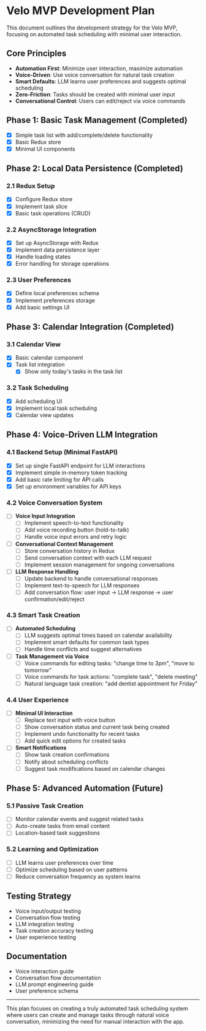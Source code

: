 # Velo MVP Development Plan

This document outlines the development strategy for the Velo MVP, focusing on automated task scheduling with minimal user interaction.

## Core Principles
- **Automation First**: Minimize user interaction, maximize automation
- **Voice-Driven**: Use voice conversation for natural task creation
- **Smart Defaults**: LLM learns user preferences and suggests optimal scheduling
- **Zero-Friction**: Tasks should be created with minimal user input
- **Conversational Control**: Users can edit/reject via voice commands

## Phase 1: Basic Task Management (Completed)
- [x] Simple task list with add/complete/delete functionality
- [x] Basic Redux store
- [x] Minimal UI components

## Phase 2: Local Data Persistence (Completed)
### 2.1 Redux Setup
- [x] Configure Redux store
- [x] Implement task slice
- [x] Basic task operations (CRUD)

### 2.2 AsyncStorage Integration
- [x] Set up AsyncStorage with Redux
- [x] Implement data persistence layer
- [x] Handle loading states
- [x] Error handling for storage operations

### 2.3 User Preferences
- [x] Define local preferences schema
- [x] Implement preferences storage
- [x] Add basic settings UI

## Phase 3: Calendar Integration (Completed)
### 3.1 Calendar View
- [x] Basic calendar component
- [x] Task list integration
  - [x] Show only today's tasks in the task list

### 3.2 Task Scheduling
- [x] Add scheduling UI
- [x] Implement local task scheduling
- [x] Calendar view updates

## Phase 4: Voice-Driven LLM Integration
### 4.1 Backend Setup (Minimal FastAPI)
- [x] Set up single FastAPI endpoint for LLM interactions
- [x] Implement simple in-memory token tracking
- [x] Add basic rate limiting for API calls
- [x] Set up environment variables for API keys

### 4.2 Voice Conversation System
- [ ] **Voice Input Integration**
  - [ ] Implement speech-to-text functionality
  - [ ] Add voice recording button (hold-to-talk)
  - [ ] Handle voice input errors and retry logic

- [ ] **Conversational Context Management**
  - [ ] Store conversation history in Redux
  - [ ] Send conversation context with each LLM request
  - [ ] Implement session management for ongoing conversations

- [ ] **LLM Response Handling**
  - [ ] Update backend to handle conversational responses
  - [ ] Implement text-to-speech for LLM responses
  - [ ] Add conversation flow: user input → LLM response → user confirmation/edit/reject

### 4.3 Smart Task Creation
- [ ] **Automated Scheduling**
  - [ ] LLM suggests optimal times based on calendar availability
  - [ ] Implement smart defaults for common task types
  - [ ] Handle time conflicts and suggest alternatives

- [ ] **Task Management via Voice**
  - [ ] Voice commands for editing tasks: "change time to 3pm", "move to tomorrow"
  - [ ] Voice commands for task actions: "complete task", "delete meeting"
  - [ ] Natural language task creation: "add dentist appointment for Friday"

### 4.4 User Experience
- [ ] **Minimal UI Interaction**
  - [ ] Replace text input with voice button
  - [ ] Show conversation status and current task being created
  - [ ] Implement undo functionality for recent tasks
  - [ ] Add quick edit options for created tasks

- [ ] **Smart Notifications**
  - [ ] Show task creation confirmations
  - [ ] Notify about scheduling conflicts
  - [ ] Suggest task modifications based on calendar changes

## Phase 5: Advanced Automation (Future)
### 5.1 Passive Task Creation
- [ ] Monitor calendar events and suggest related tasks
- [ ] Auto-create tasks from email content
- [ ] Location-based task suggestions

### 5.2 Learning and Optimization
- [ ] LLM learns user preferences over time
- [ ] Optimize scheduling based on user patterns
- [ ] Reduce conversation frequency as system learns

## Testing Strategy
- Voice input/output testing
- Conversation flow testing
- LLM integration testing
- Task creation accuracy testing
- User experience testing

## Documentation
- Voice interaction guide
- Conversation flow documentation
- LLM prompt engineering guide
- User preference schema

---

This plan focuses on creating a truly automated task scheduling system where users can create and manage tasks through natural voice conversation, minimizing the need for manual interaction with the app. 